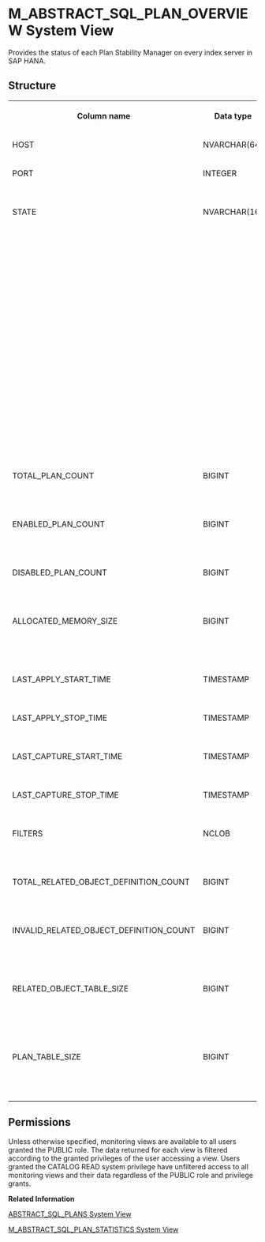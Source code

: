 <!-- loio03aa3adec2ba48ee9e2e25ba26df6cb7 -->

# M\_ABSTRACT\_SQL\_PLAN\_OVERVIEW System View

Provides the status of each Plan Stability Manager on every index server in SAP HANA.



## Structure


<table>
<tr>
<th valign="top">

Column name

</th>
<th valign="top">

Data type

</th>
<th valign="top">

Description

</th>
</tr>
<tr>
<td valign="top">

HOST

</td>
<td valign="top">

NVARCHAR\(64\)

</td>
<td valign="top">

Displays the host name.

</td>
</tr>
<tr>
<td valign="top">

PORT

</td>
<td valign="top">

INTEGER

</td>
<td valign="top">

Displays the internal port.

</td>
</tr>
<tr>
<td valign="top">

STATE

</td>
<td valign="top">

NVARCHAR\(16\)

</td>
<td valign="top">

Displays the Plan Stability Manager state:

-   READY: plan stability is enabled.
-   CAPTURE: the abstract SQL plans are being captured.
-   APPLY: the captured abstract SQL plans are being applied for execution plan generation.
-   IMPORT: the abstract SQL plans are being imported.
-   MIGRATION: the abstract SQL plans are being migrated.
-   UPDATE\_LOCATION: the location information of the captured abstract SQL plans is being updated.



</td>
</tr>
<tr>
<td valign="top">

TOTAL\_PLAN\_COUNT

</td>
<td valign="top">

BIGINT

</td>
<td valign="top">

Displays the total number of enabled and disabled loaded plans.

</td>
</tr>
<tr>
<td valign="top">

ENABLED\_PLAN\_COUNT

</td>
<td valign="top">

BIGINT

</td>
<td valign="top">

Displays the total number of enabled plans.

</td>
</tr>
<tr>
<td valign="top">

DISABLED\_PLAN\_COUNT

</td>
<td valign="top">

BIGINT

</td>
<td valign="top">

Displays the total number of disabled plans.

</td>
</tr>
<tr>
<td valign="top">

ALLOCATED\_MEMORY\_SIZE

</td>
<td valign="top">

BIGINT

</td>
<td valign="top">

Displays the allocated memory size, in bytes, being used by plan stability.

</td>
</tr>
<tr>
<td valign="top">

LAST\_APPLY\_START\_TIME

</td>
<td valign="top">

TIMESTAMP

</td>
<td valign="top">

Displays the last APPLY start time.

</td>
</tr>
<tr>
<td valign="top">

LAST\_APPLY\_STOP\_TIME

</td>
<td valign="top">

TIMESTAMP

</td>
<td valign="top">

Displays the last APPLY stop time.

</td>
</tr>
<tr>
<td valign="top">

LAST\_CAPTURE\_START\_TIME

</td>
<td valign="top">

TIMESTAMP

</td>
<td valign="top">

Displays the last CAPTURE start time.

</td>
</tr>
<tr>
<td valign="top">

LAST\_CAPTURE\_STOP\_TIME

</td>
<td valign="top">

TIMESTAMP

</td>
<td valign="top">

Displays the last CAPTURE stop time.

</td>
</tr>
<tr>
<td valign="top">

FILTERS

</td>
<td valign="top">

NCLOB

</td>
<td valign="top">

Displays the application filters of the abstract SQL plan.

</td>
</tr>
<tr>
<td valign="top">

TOTAL\_RELATED\_OBJECT\_DEFINITION\_COUNT

</td>
<td valign="top">

BIGINT

</td>
<td valign="top">

Displays the total number of related object definitions.

</td>
</tr>
<tr>
<td valign="top">

INVALID\_RELATED\_OBJECT\_DEFINITION\_COUNT

</td>
<td valign="top">

BIGINT

</td>
<td valign="top">

Displays the total number of invalid related object definitions.

</td>
</tr>
<tr>
<td valign="top">

RELATED\_OBJECT\_TABLE\_SIZE

</td>
<td valign="top">

BIGINT

</td>
<td valign="top">

Displays the allocated memory size of the table, in bytes, being used for related object definitions.

</td>
</tr>
<tr>
<td valign="top">

PLAN\_TABLE\_SIZE

</td>
<td valign="top">

BIGINT

</td>
<td valign="top">

Displays the allocated memory size of the table, in bytes, being used for plans.

</td>
</tr>
</table>



<a name="loio03aa3adec2ba48ee9e2e25ba26df6cb7__section_nw3_zfh_4bc"/>

## Permissions

Unless otherwise specified, monitoring views are available to all users granted the PUBLIC role. The data returned for each view is filtered according to the granted privileges of the user accessing a view. Users granted the CATALOG READ system privilege have unfiltered access to all monitoring views and their data regardless of the PUBLIC role and privilege grants.

**Related Information**  


[ABSTRACT\_SQL\_PLANS System View](../021-System-Views/abstract-sql-plans-system-view-ba830ef.md "Lists information about abstract SQL plans.")

[M\_ABSTRACT\_SQL\_PLAN\_STATISTICS System View](m-abstract-sql-plan-statistics-system-view-35af7f2.md "Provides SQL query runtime statistics.")

